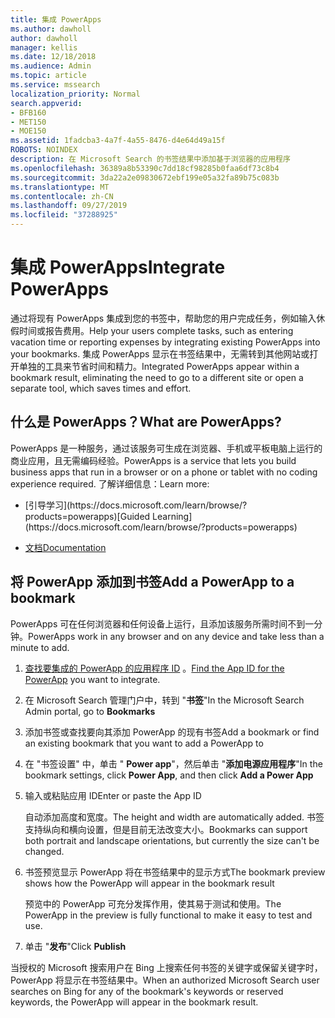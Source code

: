 ```yaml
---
title: 集成 PowerApps
ms.author: dawholl
author: dawholl
manager: kellis
ms.date: 12/18/2018
ms.audience: Admin
ms.topic: article
ms.service: mssearch
localization_priority: Normal
search.appverid:
- BFB160
- MET150
- MOE150
ms.assetid: 1fadcba3-4a7f-4a55-8476-d4e64d49a15f
ROBOTS: NOINDEX
description: 在 Microsoft Search 的书签结果中添加基于浏览器的应用程序
ms.openlocfilehash: 36389a8b53390c7dd18cf98285b0faa6df73c8b4
ms.sourcegitcommit: 3da22a2e09830672ebf199e05a32fa89b75c083b
ms.translationtype: MT
ms.contentlocale: zh-CN
ms.lasthandoff: 09/27/2019
ms.locfileid: "37288925"
---
```

# <a name="integrate-powerapps"></a><span data-ttu-id="be44b-103">集成 PowerApps</span><span class="sxs-lookup"><span data-stu-id="be44b-103">Integrate PowerApps</span></span>
   
<span data-ttu-id="be44b-104">通过将现有 PowerApps 集成到您的书签中，帮助您的用户完成任务，例如输入休假时间或报告费用。</span><span class="sxs-lookup"><span data-stu-id="be44b-104">Help your users complete tasks, such as entering vacation time or reporting expenses by integrating existing PowerApps into your bookmarks.</span></span> <span data-ttu-id="be44b-105">集成 PowerApps 显示在书签结果中，无需转到其他网站或打开单独的工具来节省时间和精力。</span><span class="sxs-lookup"><span data-stu-id="be44b-105">Integrated PowerApps appear within a bookmark result, eliminating the need to go to a different site or open a separate tool, which saves times and effort.</span></span>
  
## <a name="what-are-powerapps"></a><span data-ttu-id="be44b-106">什么是 PowerApps？</span><span class="sxs-lookup"><span data-stu-id="be44b-106">What are PowerApps?</span></span>

<span data-ttu-id="be44b-107">PowerApps 是一种服务，通过该服务可生成在浏览器、手机或平板电脑上运行的商业应用，且无需编码经验。</span><span class="sxs-lookup"><span data-stu-id="be44b-107">PowerApps is a service that lets you build business apps that run in a browser or on a phone or tablet with no coding experience required.</span></span> <span data-ttu-id="be44b-108">了解详细信息：</span><span class="sxs-lookup"><span data-stu-id="be44b-108">Learn more:</span></span>
  
- <span data-ttu-id="be44b-109">
  [引导学习](https://docs.microsoft.com/learn/browse/?products=powerapps)</span><span class="sxs-lookup"><span data-stu-id="be44b-109">[Guided Learning](https://docs.microsoft.com/learn/browse/?products=powerapps)</span></span>
    
- [<span data-ttu-id="be44b-110">文档</span><span class="sxs-lookup"><span data-stu-id="be44b-110">Documentation</span></span>](https://docs.microsoft.com/powerapps/)
    
## <a name="add-a-powerapp-to-a-bookmark"></a><span data-ttu-id="be44b-111">将 PowerApp 添加到书签</span><span class="sxs-lookup"><span data-stu-id="be44b-111">Add a PowerApp to a bookmark</span></span>

<span data-ttu-id="be44b-112">PowerApps 可在任何浏览器和任何设备上运行，且添加该服务所需时间不到一分钟。</span><span class="sxs-lookup"><span data-stu-id="be44b-112">PowerApps work in any browser and on any device and take less than a minute to add.</span></span>
  
1. <span data-ttu-id="be44b-113">[查找要集成的 PowerApp 的应用程序 ID](https://docs.microsoft.com/powerapps/maker/canvas-apps/get-sessionid#get-an-app-id) 。</span><span class="sxs-lookup"><span data-stu-id="be44b-113">[Find the App ID for the PowerApp](https://docs.microsoft.com/powerapps/maker/canvas-apps/get-sessionid#get-an-app-id) you want to integrate.</span></span>
    
2. <span data-ttu-id="be44b-114">在 Microsoft Search 管理门户中，转到 "**书签**"</span><span class="sxs-lookup"><span data-stu-id="be44b-114">In the Microsoft Search Admin portal, go to **Bookmarks**</span></span>
    
3. <span data-ttu-id="be44b-115">添加书签或查找要向其添加 PowerApp 的现有书签</span><span class="sxs-lookup"><span data-stu-id="be44b-115">Add a bookmark or find an existing bookmark that you want to add a PowerApp to</span></span>
    
4. <span data-ttu-id="be44b-116">在 "书签设置" 中，单击 " **Power app**"，然后单击 "**添加电源应用程序**"</span><span class="sxs-lookup"><span data-stu-id="be44b-116">In the bookmark settings, click **Power App**, and then click **Add a Power App**</span></span>
    
5. <span data-ttu-id="be44b-117">输入或粘贴应用 ID</span><span class="sxs-lookup"><span data-stu-id="be44b-117">Enter or paste the App ID</span></span>
    
    <span data-ttu-id="be44b-118">自动添加高度和宽度。</span><span class="sxs-lookup"><span data-stu-id="be44b-118">The height and width are automatically added.</span></span> <span data-ttu-id="be44b-119">书签支持纵向和横向设置，但是目前无法改变大小。</span><span class="sxs-lookup"><span data-stu-id="be44b-119">Bookmarks can support both portrait and landscape orientations, but currently the size can't be changed.</span></span>
    
6. <span data-ttu-id="be44b-120">书签预览显示 PowerApp 将在书签结果中的显示方式</span><span class="sxs-lookup"><span data-stu-id="be44b-120">The bookmark preview shows how the PowerApp will appear in the bookmark result</span></span>
    
    <span data-ttu-id="be44b-121">预览中的 PowerApp 可充分发挥作用，使其易于测试和使用。</span><span class="sxs-lookup"><span data-stu-id="be44b-121">The PowerApp in the preview is fully functional to make it easy to test and use.</span></span>
    
7. <span data-ttu-id="be44b-122">单击 "**发布**"</span><span class="sxs-lookup"><span data-stu-id="be44b-122">Click **Publish**</span></span>
    
<span data-ttu-id="be44b-123">当授权的 Microsoft 搜索用户在 Bing 上搜索任何书签的关键字或保留关键字时，PowerApp 将显示在书签结果中。</span><span class="sxs-lookup"><span data-stu-id="be44b-123">When an authorized Microsoft Search user searches on Bing for any of the bookmark's keywords or reserved keywords, the PowerApp will appear in the bookmark result.</span></span>
